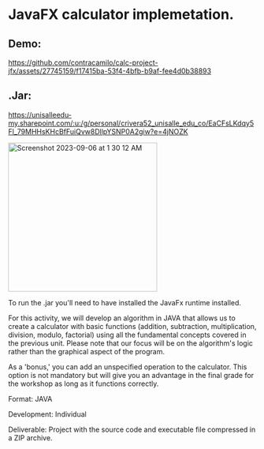 # JavaFX calculator implemetation.

## Demo:
https://github.com/contracamilo/calc-project-jfx/assets/27745159/f17415ba-53f4-4bfb-b9af-fee4d0b38893

## .Jar: 
https://unisalleedu-my.sharepoint.com/:u:/g/personal/crivera52_unisalle_edu_co/EaCFsLKdqy5Fl_79MHHsKHcBfFuiQvw8DllpYSNP0A2giw?e=4jNOZK 

<img width="302" alt="Screenshot 2023-09-06 at 1 30 12 AM" src="https://github.com/contracamilo/calc-project-jfx/assets/27745159/180a0ca7-738f-47bb-8d9d-775dcf902d5d">


To run the .jar you'll need to have installed the JavaFx runtime installed.

For this activity, we will develop an algorithm in JAVA that allows us to create a calculator with basic functions (addition, subtraction, multiplication, division, modulo, factorial) using all the fundamental concepts covered in the previous unit. Please note that our focus will be on the algorithm's logic rather than the graphical aspect of the program.

As a 'bonus,' you can add an unspecified operation to the calculator. This option is not mandatory but will give you an advantage in the final grade for the workshop as long as it functions correctly.

Format: JAVA

Development: Individual

Deliverable: Project with the source code and executable file compressed in a ZIP archive.
